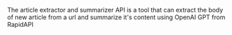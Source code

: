 The article extractor and summarizer API is a tool that can extract the body of new article from a url and summarize it's content using OpenAI GPT from RapidAPI